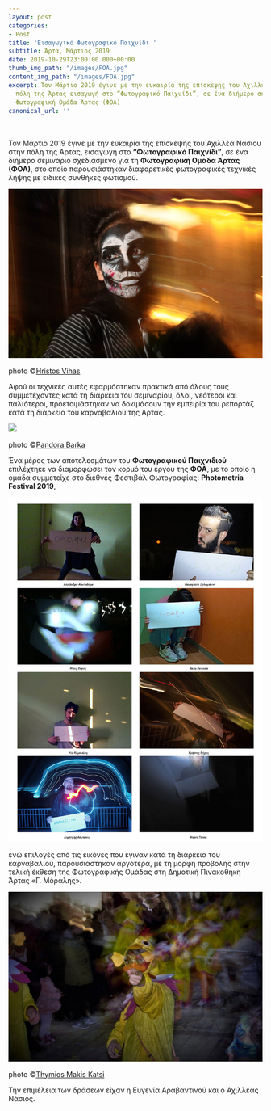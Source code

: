```yaml
---
layout: post
categories:
- Post
title: 'Εισαγωγικό Φωτογραφικό Παιχνίδι '
subtitle: Άρτα, Μάρτιος 2019
date: 2019-10-29T23:00:00.000+00:00
thumb_img_path: "/images/FOA.jpg"
content_img_path: "/images/FOA.jpg"
excerpt: Τον Μάρτιο 2019 έγινε με την ευκαιρία της επίσκεψης του Αχιλλέα Νάσιου στην
  πόλη της Άρτας εισαγωγή στο “Φωτογραφικό Παιχνίδι”, σε ένα διήμερο σεμινάριο στην
  Φωτογραφική Ομάδα Άρτας (ΦΟΑ)
canonical_url: ''

---
```

Τον Μάρτιο 2019 έγινε με την ευκαιρία της επίσκεψης του Αχιλλέα Νάσιου στην πόλη της Άρτας, εισαγωγή στο **“Φωτογραφικό Παιχνίδι”**, σε ένα διήμερο σεμινάριο σχεδιασμένο για τη **Φωτογραφική Ομάδα Άρτας (ΦΟΑ)**, στο οποίο παρουσιάστηκαν διαφορετικές φωτογραφικές τεχνικές λήψης με ειδικές συνθήκες φωτισμού.

![](/images/202.-Hristos-Viha.jpg)

photo ©<a href="https://www.facebook.com/hristos.vihas" target="blank">Hristos Vihas</a> 

Αφού οι τεχνικές αυτές εφαρμόστηκαν πρακτικά από όλους τους συμμετέχοντες κατά τη διάρκεια του σεμιναρίου, όλοι, νεότεροι και παλιότεροι, προετοιμάστηκαν να δοκιμάσουν την εμπειρία του ρεπορτάζ κατά τη διάρκεια του καρναβαλιού της Άρτας.

![](/images/66.-Πανδώρα-Μπαρκ.jpg)

photo ©<a href="https://www.facebook.com/dorabark" target="blank">Pandora Barka</a>

Ένα μέρος των αποτελεσμάτων του **Φωτογραφικού Παιχνιδιού** επιλέχτηκε να διαμορφώσει τον κορμό του έργου της **ΦΟΑ**, με το οποίο η ομάδα συμμετείχε στο διεθνές Φεστιβάλ Φωτογραφίας: **Photometria Festival 2019**,

![](/images/ΦΩΤΟΜΕΤΡΙΑ-2-1.jpg)

ενώ επιλογές από τις εικόνες που έγιναν κατά τη διάρκεια του καρναβαλιού, παρουσιάστηκαν αργότερα, με τη μορφή προβολής στην τελική έκθεση της Φωτογραφικής Ομάδας στη Δημοτική Πινακοθήκη Άρτας «Γ. Μόραλης».

![](/images/12.-Thimios-Makis-Kats.jpg)

photo ©<a href="https://www.facebook.com/thimiosmakis.katsi" target="blank">Thymios Makis Katsi</a>

Την επιμέλεια των δράσεων είχαν η Ευγενία Αραβαντινού και ο Αχιλλέας Νάσιος.